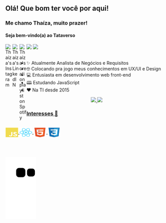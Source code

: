 ## Olá! Que bom ter você por aqui! 
### Me chamo Thaíza, muito prazer!

#### Seja bem-vindo(a) ao Tataverso 
<img src="https://media.giphy.com/media/0TtX2qqpxp3pIafzio/giphy.gif" width="150px">

<a href="https://www.instagram.com/thaizakopp/">
  <img align="left" alt="Thaíza's Instagram" width="22px" src="https://raw.githubusercontent.com/hussainweb/hussainweb/main/icons/instagram.png" />
</a>
<a href="https://www.linkedin.com/in/thaiza-kopp/">
  <img align="left" alt="Thaíza's LinkedIN" width="22px" src="https://raw.githubusercontent.com/peterthehan/peterthehan/master/assets/linkedin.svg" />
</a>
<a href="mailto:thaiza.kopp@gmail.com">
  <img src="https://img.shields.io/badge/gmail-D14836?&style=for-the-badge&logo=gmail&logoColor=white&link=mailto:guikopp19@gmail.com">
</a>
<a href="https://open.spotify.com/playlist/7q4rNZ2I2Pucg5QpXGlvBG">
  <img align="left" alt="Thaíza's creation playlist on Spotify " width="22px" src="https://raw.githubusercontent.com/peterthehan/peterthehan/master/assets/spotify.svg" />
</a>
<br></br>

- ✨ Atualmente Analista de Negócios e Requisitos 
- 🤓 Colocando pra jogo meus conhecimentos em UX/UI e Design
- 💻 Entusiasta em desenvolvimento web front-end
- 🕮 Estudando JavaScript
- ❤️ Na TI desde 2015

<div align="center">
  <a href="https://github.com/thaizakopp">
  <img height="180em" src="https://github-readme-stats.vercel.app/api?username=thaizakopp&show_icons=true&theme=radical&include_all_commits=true&count_private=true"/>
  <img height="180em" src="https://github-readme-stats.vercel.app/api/top-langs/?username=thaizakopp&layout=compact&langs_count=7&theme=radical"/>
</div>

### Interesses 🌟
<div style="display: inline_block"><br>
  <img align="center" alt="Javascript" height="30" width="40" src="https://raw.githubusercontent.com/devicons/devicon/master/icons/javascript/javascript-plain.svg">
  <img align="center" alt="React" height="30" width="40" src="https://raw.githubusercontent.com/devicons/devicon/master/icons/react/react-original.svg">
  <img align="center" alt="HTML" height="30" width="40" src="https://raw.githubusercontent.com/devicons/devicon/master/icons/html5/html5-original.svg">
  <img align="center" alt="CSS" height="30" width="40" src="https://raw.githubusercontent.com/devicons/devicon/master/icons/css3/css3-original.svg">
</div>

<br></br>

<div> 
  
  ![Snake animation](https://github.com/thaizakopp/thaizakopp/blob/output/github-contribution-grid-snake.svg)
 
</div>
